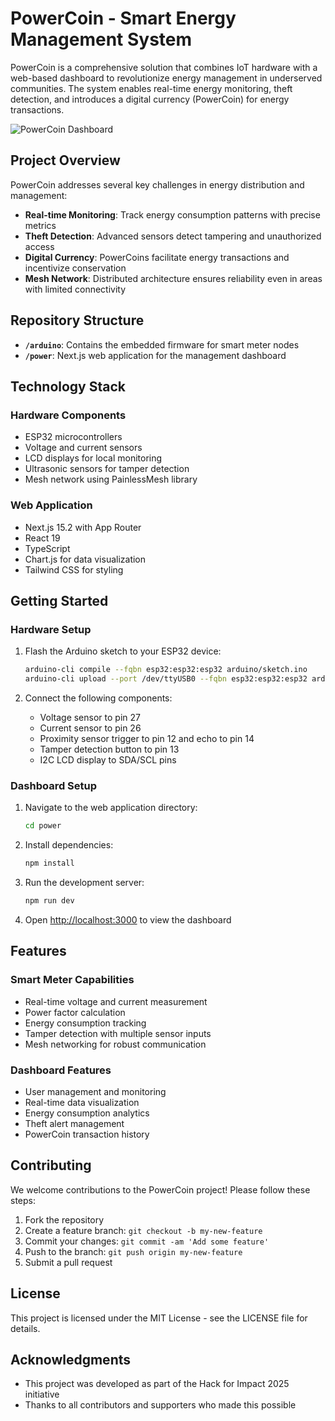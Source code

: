 # PowerCoin - Smart Energy Management System

PowerCoin is a comprehensive solution that combines IoT hardware with a web-based dashboard to revolutionize energy management in underserved communities. The system enables real-time energy monitoring, theft detection, and introduces a digital currency (PowerCoin) for energy transactions.

![PowerCoin Dashboard](power/public/dashboard-preview.png)

## Project Overview

PowerCoin addresses several key challenges in energy distribution and management:

- **Real-time Monitoring**: Track energy consumption patterns with precise metrics
- **Theft Detection**: Advanced sensors detect tampering and unauthorized access
- **Digital Currency**: PowerCoins facilitate energy transactions and incentivize conservation
- **Mesh Network**: Distributed architecture ensures reliability even in areas with limited connectivity

## Repository Structure

- **`/arduino`**: Contains the embedded firmware for smart meter nodes
- **`/power`**: Next.js web application for the management dashboard

## Technology Stack

### Hardware Components
- ESP32 microcontrollers
- Voltage and current sensors
- LCD displays for local monitoring
- Ultrasonic sensors for tamper detection
- Mesh network using PainlessMesh library

### Web Application
- Next.js 15.2 with App Router
- React 19
- TypeScript
- Chart.js for data visualization
- Tailwind CSS for styling

## Getting Started

### Hardware Setup

1. Flash the Arduino sketch to your ESP32 device:
   ```bash
   arduino-cli compile --fqbn esp32:esp32:esp32 arduino/sketch.ino
   arduino-cli upload --port /dev/ttyUSB0 --fqbn esp32:esp32:esp32 arduino/sketch.ino
   ```

2. Connect the following components:
   - Voltage sensor to pin 27
   - Current sensor to pin 26
   - Proximity sensor trigger to pin 12 and echo to pin 14
   - Tamper detection button to pin 13
   - I2C LCD display to SDA/SCL pins

### Dashboard Setup

1. Navigate to the web application directory:
   ```bash
   cd power
   ```

2. Install dependencies:
   ```bash
   npm install
   ```

3. Run the development server:
   ```bash
   npm run dev
   ```

4. Open [http://localhost:3000](http://localhost:3000) to view the dashboard

## Features

### Smart Meter Capabilities
- Real-time voltage and current measurement
- Power factor calculation
- Energy consumption tracking
- Tamper detection with multiple sensor inputs
- Mesh networking for robust communication

### Dashboard Features
- User management and monitoring
- Real-time data visualization
- Energy consumption analytics
- Theft alert management
- PowerCoin transaction history

## Contributing

We welcome contributions to the PowerCoin project! Please follow these steps:

1. Fork the repository
2. Create a feature branch: `git checkout -b my-new-feature`
3. Commit your changes: `git commit -am 'Add some feature'`
4. Push to the branch: `git push origin my-new-feature`
5. Submit a pull request

## License

This project is licensed under the MIT License - see the LICENSE file for details.

## Acknowledgments

- This project was developed as part of the Hack for Impact 2025 initiative
- Thanks to all contributors and supporters who made this possible